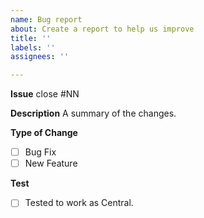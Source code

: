 ```yaml
---
name: Bug report
about: Create a report to help us improve
title: ''
labels: ''
assignees: ''

---
```


**Issue**
close #NN

**Description**
A summary of the changes.

**Type of Change**
- [ ] Bug Fix
- [ ] New Feature

**Test**
- [ ] Tested to work as Central.
